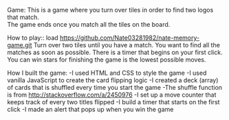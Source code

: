Game:
This is a game where you turn over tiles in order to find two logos that match.  
The game ends once you match all the tiles on the board.

How to play::
load https://github.com/Nate03281982/nate-memory-game.git
Turn over two tiles until you have a match.  You want to find all the matches as soon as possible.  There is a timer that begins on your first click.
You can win stars for finishing the game is the lowest possible moves.

How I built the game:
-I used HTML and CSS to style the game
-I used vanilla JavaScript to create the card flipping logic
-I created a deck (array) of cards that is shuffled every time you start the game
-The shuffle function is from http://stackoverflow.com/a/2450976
-I set up a move counter that keeps track of every two titles flipped
-I build a timer that starts on the first click
-I made an alert that pops up when you win the game